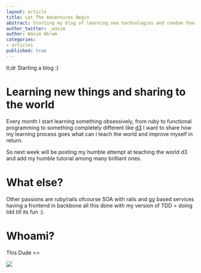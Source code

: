 ```yaml
---
layout: article
title: Let The Adventures Begin
abstract: Starting my blog of learning new technologies and random thoughts.
author_twitter: _wasim
author: Wasim Akram
categories:
- articles
published: true
---
```

tl;dr Starting a blog :)

# Learning new things and sharing to the world

Every month I start learning something obsessively, from ruby to functional programming to something completely different like [d3](http://d3js.org) I want to share how my learning process goes what can i teach the world and improve myself in return.

So next week will be posting my humble attempt at teaching the world d3 and add my humble tutorial among many brilliant ones.

# What else?

Other passions are ruby/rails ofcourse SOA with rails and
[go](http://golang.org) based services having a frontend in backbone all
this done with my version of TDD = doing tdd till its fun :).

# Whoami?

This Dude >>

![](http://www.gravatar.com/avatar/6ebe330f769012228406ee012fbe940d.png?size=300x300)

